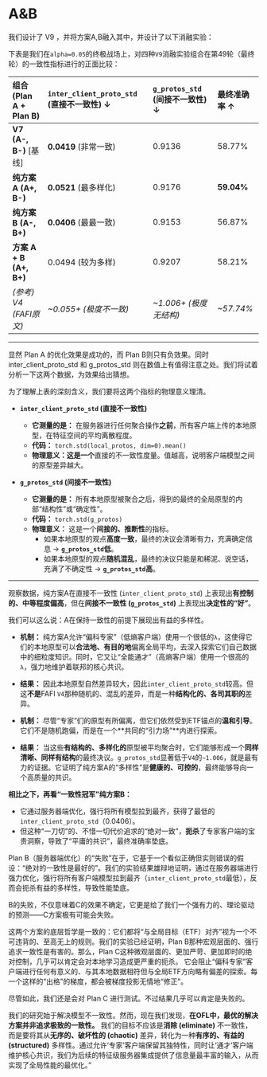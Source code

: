 # A&B

我们设计了 V9 ，并将方案A,B融入其中，并设计了以下消融实验：



下表是我们在`alpha=0.05`的终极战场上，对四种`V9`消融实验组合在第49轮（最终轮）的一致性指标进行的正面比较：

| **组合 (Plan A + Plan B)** | **`inter_client_proto_std` (直接不一致性) ↓** | **`g_protos_std` (间接不一致性) ↓** | **最终准确率 ↑** |
| :--- | :--- | :--- | :--- |
| **V7 (A-, B-)** [基线] | **0.0419** (非常一致) | 0.9136 | 58.77% |
| **纯方案 A (A+, B-)** | **0.0521** (最多样化) | 0.9176 | **59.04%** |
| **纯方案 B (A-, B+)** | **0.0406** (最最一致) | 0.9153 | 56.87% |
| **方案 A + B (A+, B+)** | 0.0494 (较为多样) | 0.9207 | 58.21% |
| *(参考) V4 (FAFI原文)* | *~0.055+ (极度不一致)* | *~1.006+ (极度无结构)* | *~57.74%* |

---

显然 Plan A 的优化效果是成功的，而 Plan B则只有负效果。同时 inter_client_proto_std 和 g_protos_std 则在数值上有值得注意之处。我们将试着分析一下这两个数据，为效果给出猜想。

为了理解上表的深刻含义，我们要将这两个指标的物理意义理清。

*   **`inter_client_proto_std` (直接不一致性)**
    *   **它测量的是：** 在服务器进行任何聚合操作**之前**，所有客户端上传的本地原型，在特征空间的平均离散程度。
    *   **代码：** `torch.std(local_protos, dim=0).mean()`
    *   **物理意义：这是一个**直接的不一致性度量。值越高，说明客户端模型之间的原型差异越大。

*   **`g_protos_std` (间接不一致性)**
    *   **它测量的是：** 所有本地原型被聚合之后，得到的最终的全局原型的内部“结构性”或“确定性”。
    *   **代码：** `torch.std(g_protos)`
    *   **物理意义：** 这是一个**间接的、推断性**的指标。
        *   如果本地原型的观点**高度一致**，最终的决议会清晰有力，充满确定信息 -> **`g_protos_std`低**。
        *   如果本地原型的观点**随机混乱**，最终的决议只能是和稀泥、说空话，充满了不确定性 -> **`g_protos_std`高**。

---

观察数据，纯方案A在直接不一致性 (`inter_client_proto_std`) 上表现出**有控制的、中等程度偏高**，但在**间接不一致性 (`g_protos_std`)** 上表现出**决定性的“好”**。

我们可以这么说：A在保持一致性的前提下展现出有益的多样性。

*   **机制：** 纯方案A允许“偏科专家”（低熵客户端）使用一个很低的`λ`，这使得它们的本地原型可以**合法地、有目的地**偏离全局平均，去深入探索它们自己数据中的细粒度知识。同时，它又让“全能通才”（高熵客户端）使用一个很高的`λ`，强力地维护着联邦的核心共识。
*   **结果：** 因此本地原型自然差异较大，因此`inter_client_proto_std`较高。但这**不是**FAFI `V4`那种随机的、混乱的差异，而是一种**结构化的、各司其职的**差异。

*   **机制：** 尽管“专家”们的原型有所偏离，但它们依然受到ETF锚点的**温和引导**。它们不是随机跑偏，而是在一个**共同的“引力场”**内进行探索。
*   **结果：** 当这些**有结构的、多样化的**原型被平均聚合时，它们能够形成一个**同样清晰、同样有结构**的最终决议。`g_protos_std`显著低于`V4`的`~1.006`，就是最有力的证据。它证明了纯方案A的“多样性”是**健康的、可控的**，最终能够导向一个高质量的共识。

**相比之下，再看“一致性冠军”纯方案B：**
*   它通过服务器端优化，强行将所有模型拉到最齐，获得了最低的`inter_client_proto_std`（0.0406）。
*   但这种“一刀切”的、不惜一切代价追求的“绝对一致”，**扼杀**了专家客户端的宝贵洞察，导致了“平庸的共识”，最终准确率垫底。

Plan B（服务器端优化）的“失败”在于，它基于一个看似正确但实则错误的假设：“绝对的一致性是最好的”。我们的实验结果雄辩地证明，通过在服务器端进行强力优化，强行将所有客户端模型拉到最齐（`inter_client_proto_std`最低），反而会扼杀有益的多样性，导致性能垫底。

B的失败，不仅意味着C的效果不确定，它更是给了我们一个强有力的、理论驱动的预测——C方案极有可能会失败。  

这两个方案的底层哲学是一致的：它们都将“与全局目标（ETF）对齐”视为一个不可违背的、至高无上的规则。我们的实验已经证明，Plan B那种宏观层面的、强行追求一致性是有害的。那么，Plan C这种微观层面的、更加严苛、更加即时的绝对控制，几乎可以肯定会对本地学习造成更严重的扼杀。
它会阻止“偏科专家”客户端进行任何有意义的、与其本地数据相符但与全局ETF方向略有偏差的探索。每一个这样的“出格”的梯度，都会被梯度投影无情地“修正”。  

尽管如此，我们还是会对 Plan C 进行测试。不过结果几乎可以肯定是失败的。  

我们的研究始于解决模型不一致性。然而，现在我们发现，**在OFL中，最优的解决方案并非追求极致的一致性。** 我们的目标不应该是**消除 (eliminate)** 不一致性，而是要将其从**无序的、破坏性的 (chaotic)** 差异，转化为一种**有序的、有益的 (structured)** 多样性。通过允许‘专家’客户端保留其独特性，同时让‘通才’客户端维护核心共识，我们为后续的特征级服务器集成提供了信息量最丰富的输入，从而实现了全局性能的最优化。”
